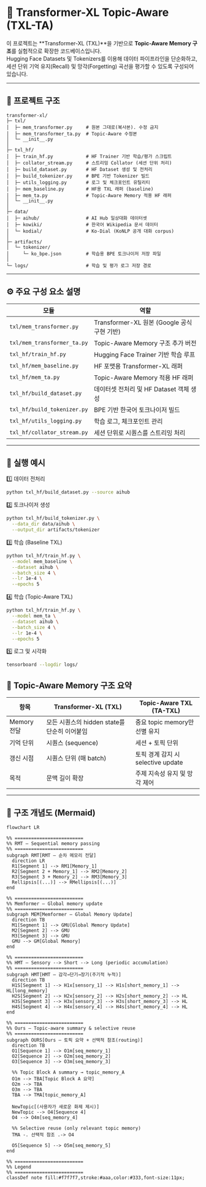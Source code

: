 # 🧠 Transformer-XL Topic-Aware (TXL-TA)

이 프로젝트는 **Transformer-XL (TXL)**을 기반으로 **Topic-Aware Memory 구조**를 실험적으로 확장한 코드베이스입니다.  
Hugging Face Datasets 및 Tokenizers를 이용해 데이터 파이프라인을 단순화하고,  
세션 단위 기억 유지(Recall) 및 망각(Forgetting) 곡선을 평가할 수 있도록 구성되어 있습니다.

---

## 📁 프로젝트 구조
```plaintext
transformer-xl/
├─ txl/
│  ├─ mem_transformer.py     # 원본 그대로(복사본). 수정 금지
│  ├─ mem_transformer_ta.py  # Topic-Aware 수정본
│  └─ __init__.py
│
├─ txl_hf/
│  ├─ train_hf.py            # HF Trainer 기반 학습/평가 스크립트
│  ├─ collator_stream.py     # 스트리밍 Collator (세션 단위 처리)
│  ├─ build_dataset.py       # HF Dataset 생성 및 전처리
│  ├─ build_tokenizer.py     # BPE 기반 Tokenizer 빌드
│  ├─ utils_logging.py       # 로그 및 체크포인트 유틸리티
│  ├─ mem_baseline.py        # HF용 TXL 래퍼 (baseline)
│  ├─ mem_ta.py              # Topic-Aware Memory 적용 HF 래퍼
│  └─ __init__.py
│
├─ data/
│  ├─ aihub/                 # AI Hub 일상대화 데이터셋
│  ├─ kowiki/                # 한국어 Wikipedia 문서 데이터
│  └─ kodial/                # Ko-Dial (KoNLP 공개 대화 corpus)
│
├─ artifacts/
│  └─ tokenizer/
│     └─ ko_bpe.json         # 학습용 BPE 토크나이저 저장 파일
│
└─ logs/                     # 학습 및 평가 로그 저장 경로
```

---

## ⚙️ 주요 구성 요소 설명

| 모듈 | 역할 |
|------|------|
| `txl/mem_transformer.py` | Transformer-XL 원본 (Google 공식 구현 기반) |
| `txl/mem_transformer_ta.py` | Topic-Aware Memory 구조 추가 버전 |
| `txl_hf/train_hf.py` | Hugging Face Trainer 기반 학습 루프 |
| `txl_hf/mem_baseline.py` | HF 포맷용 Transformer-XL 래퍼 |
| `txl_hf/mem_ta.py` | Topic-Aware Memory 적용 HF 래퍼 |
| `txl_hf/build_dataset.py` | 데이터셋 전처리 및 HF Dataset 객체 생성 |
| `txl_hf/build_tokenizer.py` | BPE 기반 한국어 토크나이저 빌드 |
| `txl_hf/utils_logging.py` | 학습 로그, 체크포인트 관리 |
| `txl_hf/collator_stream.py` | 세션 단위로 시퀀스를 스트리밍 처리 |

---

## 🚀 실행 예시

1️⃣ 데이터 전처리

```bash
python txl_hf/build_dataset.py --source aihub
```

2️⃣ 토크나이저 생성
```bash
python txl_hf/build_tokenizer.py \
  --data_dir data/aihub \
  --output_dir artifacts/tokenizer
```

3️⃣ 학습 (Baseline TXL)
```bash
python txl_hf/train_hf.py \
  --model mem_baseline \
  --dataset aihub \
  --batch_size 4 \
  --lr 1e-4 \
  --epochs 5
```

4️⃣ 학습 (Topic-Aware TXL)
```bash
python txl_hf/train_hf.py \
  --model mem_ta \
  --dataset aihub \
  --batch_size 4 \
  --lr 1e-4 \
  --epochs 5
```

5️⃣ 로그 및 시각화
```bash
tensorboard --logdir logs/
```

## 🧩 Topic-Aware Memory 구조 요약

| 항목 | Transformer-XL (TXL) | Topic-Aware TXL (TA-TXL) |
|------|-----------------------|---------------------------|
| Memory 전달 | 모든 시퀀스의 hidden state를 단순히 이어붙임 | 중요 topic memory만 선별 유지 |
| 기억 단위 | 시퀀스 (sequence) | 세션 + 토픽 단위 |
| 갱신 시점 | 시퀀스 단위 (매 batch) | 토픽 경계 감지 시 selective update |
| 목적 | 문맥 길이 확장 | 주제 지속성 유지 및 망각 제어 |

---

## 🧠 구조 개념도 (Mermaid)
```mermaid
flowchart LR

%% =========================
%% RMT — Sequential memory passing
%% =========================
subgraph RMT[RMT — 순차 메모리 전달]
  direction LR
  R1[Segment 1] --> RM1[Memory_1]
  R2[Segment 2 + Memory_1] --> RM2[Memory_2]
  R3[Segment 3 + Memory_2] --> RM3[Memory_3]
  Rellipsis[(...)] --> RMellipsis[(...)]
end

%% =========================
%% Memformer — Global memory update
%% =========================
subgraph MEM[Memformer — Global Memory Update]
  direction TB
  M1[Segment 1] --> GMU[Global Memory Update]
  M2[Segment 2] --> GMU
  M3[Segment 3] --> GMU
  GMU --> GM[Global Memory]
end

%% =========================
%% HMT — Sensory --> Short --> Long (periodic accumulation)
%% =========================
subgraph HMT[HMT — 감각→단기→장기(주기적 누적)]
  direction TB
  H1S[Segment 1] --> H1x[sensory_1] --> H1s[short_memory_1] --> HL[long_memory]
  H2S[Segment 2] --> H2x[sensory_2] --> H2s[short_memory_2] --> HL
  H3S[Segment 3] --> H3x[sensory_3] --> H3s[short_memory_3] --> HL
  H4S[Segment 4] --> H4x[sensory_4] --> H4s[short_memory_4] --> HL
end

%% =========================
%% Ours — Topic-aware summary & selective reuse
%% =========================
subgraph OURS[Ours — 토픽 요약 + 선택적 참조(routing)]
  direction TB
  O1[Sequence 1] --> O1m[seq_memory_1]
  O2[Sequence 2] --> O2m[seq_memory_2]
  O3[Sequence 3] --> O3m[seq_memory_3]

  %% Topic Block A summary → topic_memory_A
  O1m --> TBA[Topic Block A 요약]
  O2m --> TBA
  O3m --> TBA
  TBA --> TMA[topic_memory_A]

  NewTopic[(사용자가 새로운 화제 제시)]
  NewTopic --> O4[Sequence 4]
  O4 --> O4m[seq_memory_4]

  %% Selective reuse (only relevant topic memory)
  TMA -. 선택적 참조 .-> O4

  O5[Sequence 5] --> O5m[seq_memory_5]
end

%% =========================
%% Legend
%% =========================
classDef note fill:#f7f7f7,stroke:#aaa,color:#333,font-size:11px;
```
